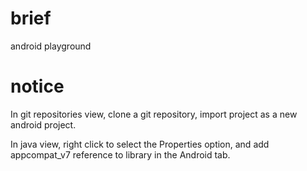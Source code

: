 brief
===========

android playground

notice
===========

In git repositories view, clone a git repository, import project as a new android project. 

In java view, right click to select the Properties option, and add appcompat_v7 reference to library in the Android tab.
